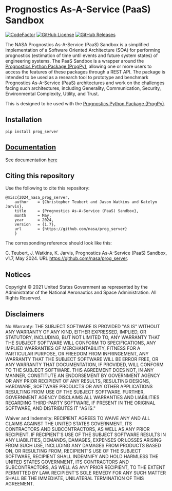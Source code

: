 # Prognostics As-A-Service (PaaS) Sandbox
[![CodeFactor](https://www.codefactor.io/repository/github/nasa/prog_server/badge)](https://www.codefactor.io/repository/github/nasa/prog_server)
[![GitHub License](https://img.shields.io/badge/License-NOSA-green)](https://github.com/nasa/prog_server/blob/master/license.pdf)
[![GitHub Releases](https://img.shields.io/github/release/nasa/prog_server.svg)](https://github.com/nasa/prog_server/releases)

The NASA Prognostics As-A-Service (PaaS) Sandbox is a simplified implementation of a Software Oriented Architecture (SOA) for performing prognostics (estimation of time until events and future system states) of engineering systems. The PaaS Sandbox is a wrapper around the [Prognostics Python Package (ProgPy)](https://nasa.github.io/progpy/), allowing one or more users to access the features of these packages through a REST API. The package is intended to be used as a research tool to prototype and benchmark Prognostics As-A-Service (PaaS) architectures and work on the challenges facing such architectures, including Generality, Communication, Security, Environmental Complexity, Utility, and Trust.

This is designed to be used with the [Prognostics Python Package (ProgPy)](https://nasa.github.io/progpy/).

## Installation
`pip install prog_server`

## [Documentation](https://nasa.github.io/progpy/prog_server_guide.html)
See documentation [here](https://nasa.github.io/progpy/prog_server_guide.html)

## Citing this repository
Use the following to cite this repository:

```
@misc{2024_nasa_prog_server,
    author    = {Christopher Teubert and Jason Watkins and Katelyn Jarvis},
    title     = {Prognostics As-A-Service (PaaS) Sandbox},
    month     = May,
    year      = 2024,
    version   = {1.7},
    url       = {https://github.com/nasa/prog_server}
    }
```

The corresponding reference should look like this:

C. Teubert, J. Watkins, K. Jarvis, Prognostics As-A-Service (PaaS) Sandbox, v1.7, May 2024. URL https://github.com/nasa/prog_server.

## Notices
Copyright © 2021 United States Government as represented by the Administrator of the National Aeronautics and Space Administration.  All Rights Reserved.

## Disclaimers
No Warranty: THE SUBJECT SOFTWARE IS PROVIDED "AS IS" WITHOUT ANY WARRANTY OF ANY KIND, EITHER EXPRESSED, IMPLIED, OR STATUTORY, INCLUDING, BUT NOT LIMITED TO, ANY WARRANTY THAT THE SUBJECT SOFTWARE WILL CONFORM TO SPECIFICATIONS, ANY IMPLIED WARRANTIES OF MERCHANTABILITY, FITNESS FOR A PARTICULAR PURPOSE, OR FREEDOM FROM INFRINGEMENT, ANY WARRANTY THAT THE SUBJECT SOFTWARE WILL BE ERROR FREE, OR ANY WARRANTY THAT DOCUMENTATION, IF PROVIDED, WILL CONFORM TO THE SUBJECT SOFTWARE. THIS AGREEMENT DOES NOT, IN ANY MANNER, CONSTITUTE AN ENDORSEMENT BY GOVERNMENT AGENCY OR ANY PRIOR RECIPIENT OF ANY RESULTS, RESULTING DESIGNS, HARDWARE, SOFTWARE PRODUCTS OR ANY OTHER APPLICATIONS RESULTING FROM USE OF THE SUBJECT SOFTWARE.  FURTHER, GOVERNMENT AGENCY DISCLAIMS ALL WARRANTIES AND LIABILITIES REGARDING THIRD-PARTY SOFTWARE, IF PRESENT IN THE ORIGINAL SOFTWARE, AND DISTRIBUTES IT "AS IS."

Waiver and Indemnity:  RECIPIENT AGREES TO WAIVE ANY AND ALL CLAIMS AGAINST THE UNITED STATES GOVERNMENT, ITS CONTRACTORS AND SUBCONTRACTORS, AS WELL AS ANY PRIOR RECIPIENT.  IF RECIPIENT'S USE OF THE SUBJECT SOFTWARE RESULTS IN ANY LIABILITIES, DEMANDS, DAMAGES, EXPENSES OR LOSSES ARISING FROM SUCH USE, INCLUDING ANY DAMAGES FROM PRODUCTS BASED ON, OR RESULTING FROM, RECIPIENT'S USE OF THE SUBJECT SOFTWARE, RECIPIENT SHALL INDEMNIFY AND HOLD HARMLESS THE UNITED STATES GOVERNMENT, ITS CONTRACTORS AND SUBCONTRACTORS, AS WELL AS ANY PRIOR RECIPIENT, TO THE EXTENT PERMITTED BY LAW.  RECIPIENT'S SOLE REMEDY FOR ANY SUCH MATTER SHALL BE THE IMMEDIATE, UNILATERAL TERMINATION OF THIS AGREEMENT.
